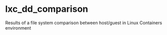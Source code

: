 # lxc_dd_comparison
Results of a file system comparison between host/guest in Linux Containers environment
